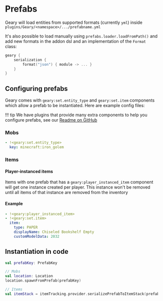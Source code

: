 # Prefabs

Geary will load entities from supported formats (currently `yml`) inside `plugins/Geary/<namespace>/.../prefabname.yml`

It's also possible to load manually using `prefabs.loader.loadFromPath()` and add new formats in the addon dsl and an implementation of the `Format` class:

```kotlin
geary {
    serialization {
        format("json") { module -> ... }
    }
}
```

## Configuring prefabs

Geary comes with `geary:set.entity_type` and `geary:set.item` components which allow a prefab to be instantiated. Here are example config files:

!!! tip
    We have plugins that provide many extra components to help you configure prefabs, see our [Readme on GitHub](https://github.com/MineInAbyss/Geary-papermc#plugins-using-geary)

### Mobs
```yaml
- !<geary:set.entity_type>
  key: minecraft:iron_golem
```

### Items


#### Player-instanced items

Items with one prefab that has a `geary:player_instanced_item` component will get one instance created per player. This instance won't be removed until all items of that instance are removed from the inventory

#### Example
```yaml
- !<geary:player_instanced_item>
- !<geary:set.item>
  item:
    type: PAPER
    displayName: Chiseled Bookshelf Empty
    customModelData: 2032
```


## Instantiation in code

```kotlin
val prefabKey: PrefabKey

// Mobs
val location: Location
location.spawnFromPrefab(prefabKey)

// Items
val itemStack = itemTracking.provider.serializePrefabToItemStack(prefabKey)
```
